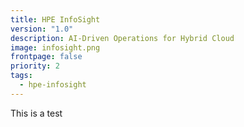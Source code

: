 ```yaml
---
title: HPE InfoSight
version: "1.0"
description: AI-Driven Operations for Hybrid Cloud
image: infosight.png
frontpage: false
priority: 2
tags:
  - hpe-infosight
---
```

This is a test
